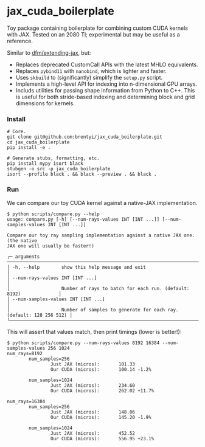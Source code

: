 # jax_cuda_boilerplate

Toy package containing boilerplate for combining custom CUDA kernels with JAX.
Tested on an 2080 TI; experimental but may be useful as a reference.

Similar to [dfm/extending-jax](https://github.com/dfm/extending-jax), but:

- Replaces deprecated CustomCall APIs with the latest MHLO equivalents.
- Replaces `pybind11` with `nanobind`, which is lighter and faster.
- Uses `skbuild` to (significantly) simplify the `setup.py` script.
- Implements a high-level API for indexing into n-dimensional GPU arrays.
- Includs utilities for passing shape information from Python to C++. This is
  useful for both stride-based indexing and determining block and grid
  dimensions for kernels.

### Install

```
# Core.
git clone git@github.com:brentyi/jax_cuda_boilerplate.git
cd jax_cuda_boilerplate
pip install -e .

# Generate stubs, formatting, etc.
pip install mypy isort black
stubgen -o src -p jax_cuda_boilerplate
isort --profile black . && black --preview . && black .
```

### Run

We can compare our toy CUDA kernel against a native-JAX implementation.

```
$ python scripts/compare.py --help
usage: compare.py [-h] [--num-rays-values INT [INT ...]] [--num-samples-values INT [INT ...]]

Compare our toy ray sampling implementation against a native JAX one. (the native
JAX one will usually be faster!)

╭─ arguments ──────────────────────────────────────────────────────────────────────────╮
│ -h, --help        show this help message and exit                                    │
│ --num-rays-values INT [INT ...]                                                      │
│                   Number of rays to batch for each run. (default: 8192)              │
│ --num-samples-values INT [INT ...]                                                   │
│                   Number of samples to generate for each ray. (default: 128 256 512) │
╰──────────────────────────────────────────────────────────────────────────────────────╯
```

This will assert that values match, then print timings (lower is better!):

```
$ python scripts/compare.py --num-rays-values 8192 16384 --num-samples-values 256 1024
num_rays=8192
        num_samples=256
                Just JAX (micros):       101.33
                Our CUDA (micros):       100.14 -1.2%

        num_samples=1024
                Just JAX (micros):       234.60
                Our CUDA (micros):       262.02 +11.7%

num_rays=16384
        num_samples=256
                Just JAX (micros):       148.06
                Our CUDA (micros):       145.20 -1.9%

        num_samples=1024
                Just JAX (micros):       452.52
                Our CUDA (micros):       556.95 +23.1%
```
